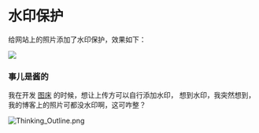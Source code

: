 # 水印保护

给网站上的照片添加了水印保护，效果如下：

![](https://fudongdong-statics.oss-cn-beijing.aliyuncs.com/images/20220520/33b6d65f4c6c48ffacea4ecae0eacc52.png?x-oss-process=style/z.wiki)

### 事儿是酱的

我在开发 [图床](https://tuchuang.z.wiki/misc/tuchuang.html) 的时候，想让上传方可以自行添加水印，
想到水印，我突然想到，我的博客上的照片可都没水印啊，这可咋整？

![Thinking_Outline.png](https://fudongdong-statics.oss-cn-beijing.aliyuncs.com/images/20220520/b35f5032e53f457b88dc0ae9440c8785.png?x-oss-process=style/z.wiki)

